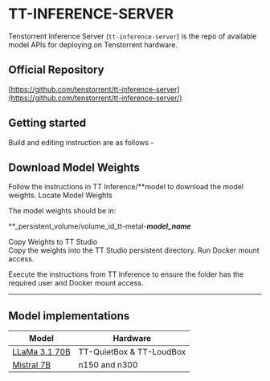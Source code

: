 # TT-INFERENCE-SERVER

Tenstorrent Inference Server (`tt-inference-server`) is the repo of available model APIs for deploying on Tenstorrent hardware.

## Official Repository

[https://github.com/tenstorrent/tt-inference-server](https://github.com/tenstorrent/tt-inference-server/)


## Getting started
Build and editing instruction are as follows -

## Download Model Weights  

Follow the instructions in TT Inference/**model to download the model weights.
Locate Model Weights  

The model weights should be in:  

**_persistent_volume/volume_id_tt-metal-***model_name***

Copy Weights to TT Studio  
Copy the weights into the TT Studio persistent directory. 
Run Docker mount access. 

Execute the instructions from TT Inference to ensure the folder has the required user and Docker mount access.

--------------------------------------------------------------------------------------------------------------

## Model implementations
| Model          | Hardware                    |
|----------------|-----------------------------|
| [LLaMa 3.1 70B](tt-metal-llama3-70b/README.md)  | TT-QuietBox & TT-LoudBox    |
| [Mistral 7B](tt-metal-mistral-7b/README.md) | n150 and n300|